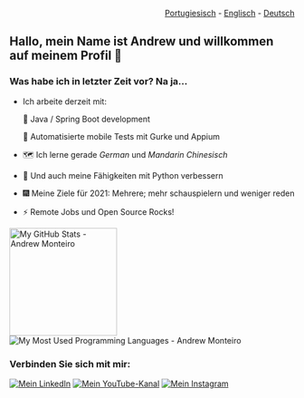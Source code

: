<p align="right">
  <a href="README.pt.md">Portugiesisch</a> - <a href="README.md">Englisch</a> - <a href="README.de.md">Deutsch</a>
</p>

## Hallo, mein Name ist Andrew und willkommen auf meinem Profil :wave:

### Was habe ich in letzter Zeit vor? Na ja...

- Ich arbeite derzeit mit:

  🌱 Java / Spring Boot development

  🧪 Automatisierte mobile Tests mit Gurke und Appium

- 🗺 Ich lerne gerade _German_ und _Mandarin Chinesisch_

- 🐍 Und auch meine Fähigkeiten mit Python verbessern

- 🎆 Meine Ziele für 2021: Mehrere; mehr schauspielern und weniger reden

- ⚡ Remote Jobs und Open Source Rocks!

<p align="left">
 <img alt="My GitHub Stats - Andrew Monteiro" src="https://github-readme-stats.vercel.app/api?username=andrew-2609&show_icons=true&hide_border=true&theme=tokyonight" height="190"> 
 <img alt="My Most Used Programming Languages - Andrew Monteiro" src="https://github-readme-stats.vercel.app/api/top-langs/?username=andrew-2609&layout=compact&hide_border=true&langs_count=8&theme=tokyonight&exclude_repo=Eccezionale-MVC,CorporacaoUmbrella,diversos,projetos">
</p>

### Verbinden Sie sich mit mir:

<a href="https://www.linkedin.com/in/andrew-2609/" target="_blank"><img alt="Mein LinkedIn" src="https://img.shields.io/badge/-LinkedIn-%230077B5?style=for-the-badge&logo=linkedin&logoColor=white"></a>
<a href="https://www.youtube.com/channel/UCmQ39rZeUW3dxMiSjm6YX7Q" target="_blank"><img alt="Mein YouTube-Kanal" src="https://img.shields.io/badge/YouTube-FF0000?style=for-the-badge&logo=youtube&logoColor=white"></a>
<a href="https://www.instagram.com/andrewbunro/" target="_blank"><img alt="Mein Instagram" src="https://img.shields.io/badge/-Instagram-%23E4405F?style=for-the-badge&logo=instagram&logoColor=white"></a>
